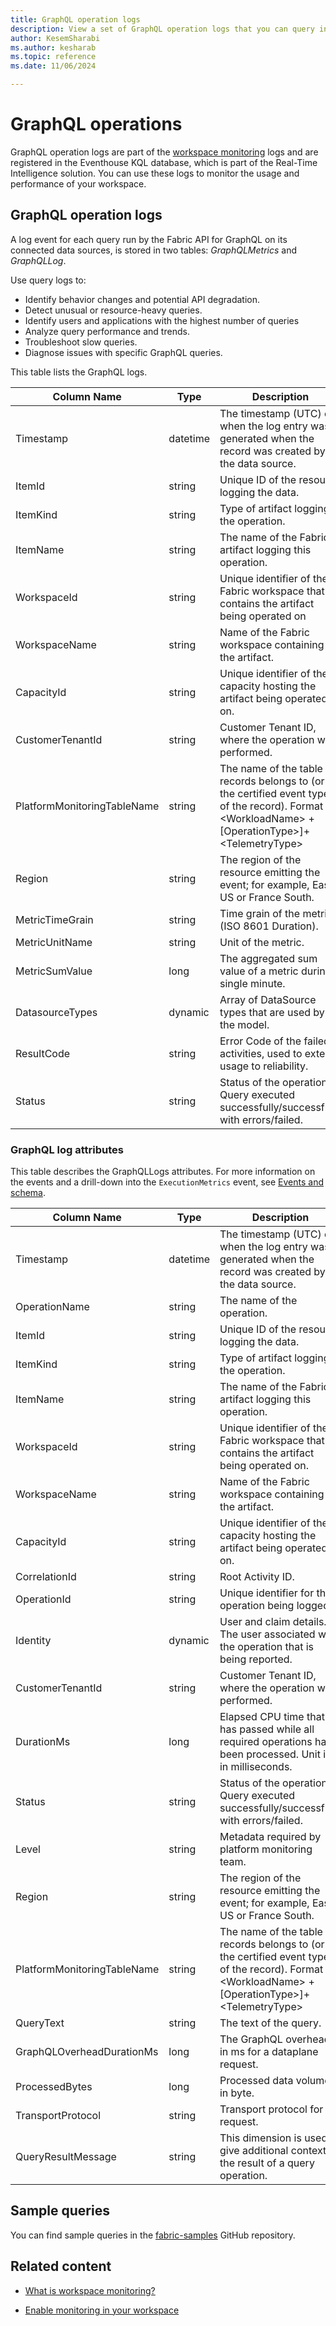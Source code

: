 ```yaml
---
title: GraphQL operation logs
description: View a set of GraphQL operation logs that you can query in your Fabric workspace monitoring database.
author: KesemSharabi
ms.author: kesharab
ms.topic: reference
ms.date: 11/06/2024

---
```


# GraphQL operations

GraphQL operation logs are part of the [workspace monitoring](../get-started/workspace-monitoring-overview.md) logs and are registered in the Eventhouse KQL database, which is part of the Real-Time Intelligence solution. You can use these logs to monitor the usage and performance of your workspace.

## GraphQL operation logs

A log event for each query run by the Fabric API for GraphQL on its connected data sources, is stored in two tables: *GraphQLMetrics* and *GraphQLLog*.

Use query logs to:
* Identify behavior changes and potential API degradation.
* Detect unusual or resource-heavy queries.
* Identify users and applications with the highest number of queries
* Analyze query performance and trends.
* Troubleshoot slow queries.
* Diagnose issues with specific GraphQL queries.

This table lists the GraphQL logs.

| Column Name | Type | Description |
|---|---|---|
| Timestamp | datetime | The timestamp (UTC) of when the log entry was generated when the record was created by the data source. |
| ItemId | string | Unique ID of the resource logging the data. |
| ItemKind | string | Type of artifact logging the operation. |
| ItemName | string | The name of the Fabric artifact logging this operation. |
| WorkspaceId | string | Unique identifier of the Fabric workspace that contains the artifact being operated on |
| WorkspaceName | string | Name of the Fabric workspace containing the artifact. |
| CapacityId | string | Unique identifier of the capacity hosting the artifact being operated on. |
| CustomerTenantId | string | Customer Tenant ID, where the operation was performed. |
| PlatformMonitoringTableName | string | The name of the table to records belongs to (or the certified event type of the record). Format is \<WorkloadName\> + [OperationType>]+ \<TelemetryType\> |
| Region | string | The region of the resource emitting the event; for example, East US or France South. |
| MetricTimeGrain | string | Time grain of the metric (ISO 8601 Duration). |
| MetricUnitName | string | Unit of the metric. |
| MetricSumValue | long | The aggregated sum value of a metric during a single minute. |
| DatasourceTypes | dynamic | Array of DataSource types that are used by the model. |
| ResultCode | string | Error Code of the failed activities, used to extend usage to reliability. |
| Status | string | Status of the operation. Query executed successfully/successfully with errors/failed. |

### GraphQL log attributes

This table describes the GraphQLLogs attributes. For more information on the events and a drill-down into the `ExecutionMetrics` event, see [Events and schema](/power-bi/transform-model/log-analytics/desktop-log-analytics-configure#events-and-schema).

| Column Name | Type | Description |
|--|--|--|
| Timestamp | datetime | The timestamp (UTC) of when the log entry was generated when the record was created by the data source. |
| OperationName | string | The name of the operation. |
| ItemId | string | Unique ID of the resource logging the data. |
| ItemKind | string | Type of artifact logging the operation. |
| ItemName | string | The name of the Fabric artifact logging this operation. |
| WorkspaceId | string | Unique identifier of the Fabric workspace that contains the artifact being operated on. |
| WorkspaceName | string | Name of the Fabric workspace containing the artifact. |
| CapacityId | string | Unique identifier of the capacity hosting the artifact being operated on. |
| CorrelationId | string | Root Activity ID. |
| OperationId | string | Unique identifier for the operation being logged. |
| Identity | dynamic | User and claim details. The user associated with the operation that is being reported. |
| CustomerTenantId | string | Customer Tenant ID, where the operation was performed. |
| DurationMs | long | Elapsed CPU time that has passed while all required operations have been processed. Unit is in milliseconds. |
| Status | string | Status of the operation. Query executed successfully/successfully with errors/failed. |
| Level | string | Metadata required by platform monitoring team. |
| Region | string | The region of the resource emitting the event; for example, East US or France South. |
| PlatformMonitoringTableName | string | The name of the table to records belongs to (or the certified event type of the record). Format is \<WorkloadName\> + [OperationType>]+ \<TelemetryType\> |
| QueryText | string | The text of the query. |
| GraphQLOverheadDurationMs | long | The GraphQL overhead in ms for a dataplane request. |
| ProcessedBytes | long | Processed data volume in byte. |
| TransportProtocol | string | Transport protocol for a request. |
| QueryResultMessage | string | This dimension is used to give additional context to the result of a query operation. |

## Sample queries

You can find sample queries in the [fabric-samples](https://github.com/microsoft/fabric-samples) GitHub repository.

## Related content

* [What is workspace monitoring?](../get-started/workspace-monitoring-overview.md)

* [Enable monitoring in your workspace](../get-started/enable-workspace-monitoring.md)
